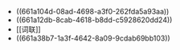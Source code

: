 - ((661a104d-08ad-4698-a3f0-262fda5a93aa))
- ((661a12db-8cab-4618-b8dd-c5928620dd24))
- [[词联]]
- ((661a38b7-1a3f-4642-8a09-9cdab69bb103))